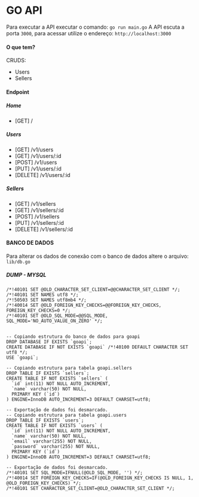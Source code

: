 # GO API

Para executar a API executar o comando: `go run main.go`
A API escuta a porta `3000`, para acessar utilize o endereço: `http://localhost:3000`

#### O que tem?

CRUDS:

- Users
- Sellers

#### Endpoint

##### Home
- [GET] /

##### Users
- [GET] /v1/users
- [GET] /v1/users/:id
- [POST] /v1/users
- [PUT] /v1/users/:id
- [DELETE] /v1/users/:id

##### Sellers
- [GET] /v1/sellers
- [GET] /v1/sellers/:id
- [POST] /v1/sellers
- [PUT] /v1/sellers/:id
- [DELETE] /v1/sellers/:id

#### BANCO DE DADOS

Para alterar os dados de conexão com o banco de dados altere o arquivo: `lib/db.go`

##### DUMP - MYSQL

```
/*!40101 SET @OLD_CHARACTER_SET_CLIENT=@@CHARACTER_SET_CLIENT */;
/*!40101 SET NAMES utf8 */;
/*!50503 SET NAMES utf8mb4 */;
/*!40014 SET @OLD_FOREIGN_KEY_CHECKS=@@FOREIGN_KEY_CHECKS, FOREIGN_KEY_CHECKS=0 */;
/*!40101 SET @OLD_SQL_MODE=@@SQL_MODE, SQL_MODE='NO_AUTO_VALUE_ON_ZERO' */;


-- Copiando estrutura do banco de dados para goapi
DROP DATABASE IF EXISTS `goapi`;
CREATE DATABASE IF NOT EXISTS `goapi` /*!40100 DEFAULT CHARACTER SET utf8 */;
USE `goapi`;

-- Copiando estrutura para tabela goapi.sellers
DROP TABLE IF EXISTS `sellers`;
CREATE TABLE IF NOT EXISTS `sellers` (
  `id` int(11) NOT NULL AUTO_INCREMENT,
  `name` varchar(50) NOT NULL,
  PRIMARY KEY (`id`)
) ENGINE=InnoDB AUTO_INCREMENT=3 DEFAULT CHARSET=utf8;

-- Exportação de dados foi desmarcado.
-- Copiando estrutura para tabela goapi.users
DROP TABLE IF EXISTS `users`;
CREATE TABLE IF NOT EXISTS `users` (
  `id` int(11) NOT NULL AUTO_INCREMENT,
  `name` varchar(50) NOT NULL,
  `email` varchar(255) NOT NULL,
  `password` varchar(255) NOT NULL,
  PRIMARY KEY (`id`)
) ENGINE=InnoDB AUTO_INCREMENT=3 DEFAULT CHARSET=utf8;

-- Exportação de dados foi desmarcado.
/*!40101 SET SQL_MODE=IFNULL(@OLD_SQL_MODE, '') */;
/*!40014 SET FOREIGN_KEY_CHECKS=IF(@OLD_FOREIGN_KEY_CHECKS IS NULL, 1, @OLD_FOREIGN_KEY_CHECKS) */;
/*!40101 SET CHARACTER_SET_CLIENT=@OLD_CHARACTER_SET_CLIENT */;
```
